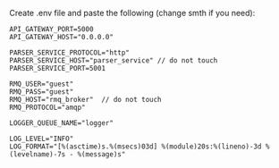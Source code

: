 Create .env file and paste the following (change smth if you need):
```text
API_GATEWAY_PORT=5000
API_GATEWAY_HOST="0.0.0.0"

PARSER_SERVICE_PROTOCOL="http"
PARSER_SERVICE_HOST="parser_service" // do not touch
PARSER_SERVICE_PORT=5001

RMQ_USER="guest"
RMQ_PASS="guest"
RMQ_HOST="rmq_broker"  // do not touch
RMQ_PROTOCOL="amqp"

LOGGER_QUEUE_NAME="logger"

LOG_LEVEL="INFO"
LOG_FORMAT="[%(asctime)s.%(msecs)03d] %(module)20s:%(lineno)-3d %(levelname)-7s - %(message)s"
```